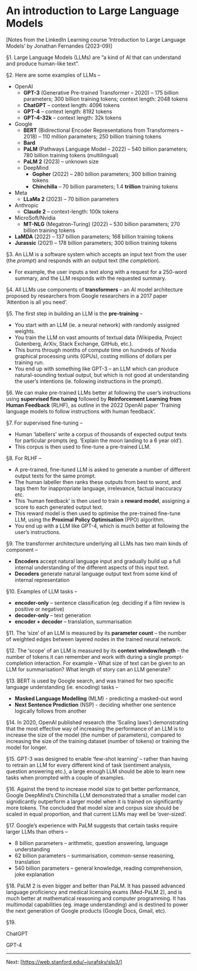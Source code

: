 # An introduction to Large Language Models

[Notes from the LinkedIn Learning course ‘Introduction to Large Language Models’ by Jonathan Fernandes (2023-09)]

§1. Large Language Models (LLMs) are ”a kind of AI that can understand and produce human-like text”.

§2. Here are some examples of LLMs –
- OpenAI
  - **GPT-3** (Generative Pre-trained Transformer – 2020) – 175 billion parameters; 300 billion training tokens; context length: 2048 tokens
  - **ChatGPT** – context length: 4096 tokens
  - **GPT-4** – context length: 8192 tokens
  - **GPT-4-32k** – context length: 32k tokens
- Google
  - **BERT** (Bidirectional Encoder Representations from Transformers – 2018) – 110 million parameters; 250 billion training tokens
  - **Bard**
  - **PaLM** (Pathways Language Model – 2022) – 540 billion parameters; 780 billion training tokens (multilingual)
  - **PaLM 2** (2023) – unknown size
  - DeepMind
    - **Gopher** (2022) – 280 billion parameters; 300 billion training tokens
    - **Chinchilla** – 70 billion parameters; 1.4 **trillion** training tokens
- Meta
  - **LLaMa 2** (2023) – 70 billion parameters
- Anthropic
  - **Claude 2** – context-length: 100k tokens
- MicroSoft/Nvidia
  - **MT-NLG** (Megatron-Turing) (2022) – 530 billion parameters; 270 billion training tokens
- **LaMDA** (2022) – 137 billion parameters; 168 billion training tokens
- **Jurassic** (2021) – 178 billion parameters; 300 billion training tokens

§3. An LLM is a software system which accepts an input text from the user (the *prompt*) and responds with an output text (the *completion*).
- For example, the user inputs a text along with a request for a 250-word summary, and the LLM responds with the requested summary.

§4. All LLMs use components of **transformers** – an AI model architecture proposed by researchers from Google researchers in a 2017 paper ‘Attention is all you need’.

§5. The first step in building an LLM is the **pre-training** –
- You start with an LLM (ie. a neural network) with randomly assigned weights.
- You train the LLM on vast amounts of textual data (Wikipedia, Project Gutenberg, ArXiv, Stack Exchange, GitHub, etc.).
- This burns through months of compute time on hundreds of Nvidia graphical processing units (GPUs), costing millions of dollars per training run.
- You end up with something like GPT-3 – an LLM which can produce natural-sounding textual output, but which is not good at understanding the user’s intentions (ie. following instructions in the prompt).

§6. We can make pre-trained LLMs better at following the user’s instructions using **supervised fine tuning** followed by **Reinforcement Learning from Human Feedback** (RLHF), as outline in the 2022 OpenAI paper ‘Training language models to follow instructions with human feedback’.

§7. For supervised fine-tuning –
- Human ‘labellers’ write a corpus of thousands of expected output texts for particular prompts (eg. ‘Explain the moon landing to a 6 year old’).
- This corpus is then used to fine-tune a pre-trained LLM. 

§8. For RLHF –
- A pre-trained, fine-tuned LLM is asked to generate a number of different output texts for the same prompt.
- The human labeller then ranks these outputs from best to worst, and tags them for inappropriate language, irrelevance, factual inaccuracy etc.
- This ‘human feedback’ is then used to train a **reward model**, assigning a score to each generated output text.
- This reward model is then used to optimise the pre-trained fine-tune LLM, using the **Proximal Policy Optimisation** (PPO) algorithm.
- You end up with a LLM like GPT-4, which is much better at following the user’s instructions.

§9. The transformer architecture underlying all LLMs has two main kinds of component – 
- **Encoders** accept natural language input and gradually build up a full internal understanding of the different aspects of this input text.
- **Decoders** generate natural language output text from some kind of internal representation

§10. Examples of LLM tasks –
- **encoder-only** – sentence classification (eg. deciding if a film review is positive or negative)
- **decoder-only** – text generation
- **encoder + decoder** – translation, summarisation

§11. The ‘size’ of an LLM is measured by its **parameter count** – the number of weighted edges between layered nodes in the trained neural network.  

§12. The ‘scope’ of an LLM is measured by its **context window/length** – the number of tokens it can remember and work with during a single prompt-completion interaction. For example – What size of text can be given to an LLM for summarisation? What length of story can an LLM generate?

§13. BERT is used by Google search, and was trained for two specific language understanding (ie. encoding) tasks – 
- **Masked Language Modelling** (MLM) - predicting a masked-out word
- **Next Sentence Prediction** (NSP) - deciding whether one sentence logically follows from another

§14. In 2020, OpenAI published research (the ‘Scaling laws’) demonstrating that the most effective way of increasing the performance of an LLM is to increase the size of the model (the number of parameters), compared to increasing the size of the training dataset (number of tokens) or training the model for longer.

§15. GPT-3 was designed to enable ‘few-shot learning’ – rather than having to retrain an LLM for every different kind of task (sentiment analysis, question answering etc.), a large enough LLM should be able to learn new tasks when prompted with a couple of examples.

§16. Against the trend to increase model size to get better performance, Google DeepMind’s Chinchilla LLM demonstrated that a smaller model can signidicantly outperform a larger model when it is trained on significantly more tokens. The concluded that model size and corpus size should be scaled in equal proportion, and that current LLMs may well be ‘over-sized’.

§17. Google’s experience with PaLM suggests that certain tasks require larger LLMs than others – 
- 8 billion parameters – arithmetic, question answering, language understanding
- 62 billion parameters – summarisation, common-sense reasoning, translation
- 540 billion parameters – general knowledge, reading comprehension, joke explanation

§18. PaLM 2 is even bigger and better than PaLM. It has passed advanced language proficiency and medical licensing exams (Med-PaLM 2), and is much better at mathematical reasoning and computer programming. It has multimodal capabilities (eg. image understanding) and is destined to power the next generation of Google products (Google Docs, Gmail, etc).

§19. 

ChatGPT

GPT-4



----


Next: [https://web.stanford.edu/~jurafsky/slp3/]


